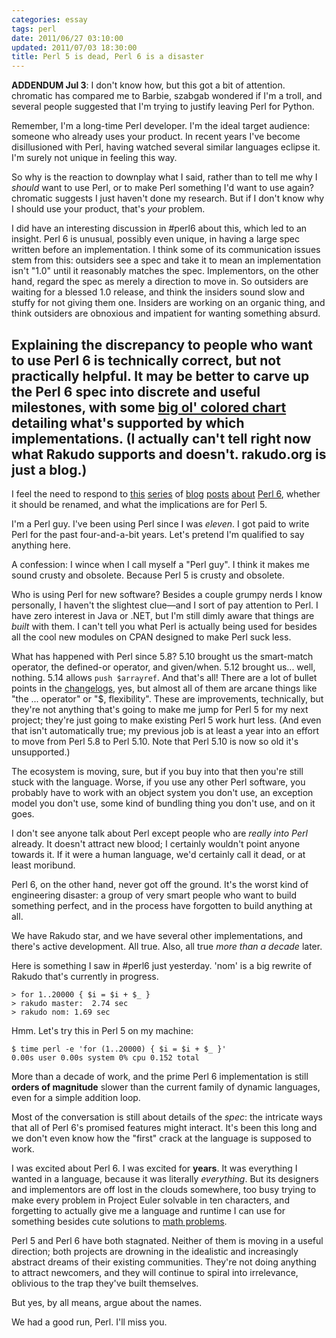 ```yaml
---
categories: essay
tags: perl
date: 2011/06/27 03:10:00
updated: 2011/07/03 18:30:00
title: Perl 5 is dead, Perl 6 is a disaster
---
```

**ADDENDUM Jul 3**: I don't know how, but this got a bit of attention.  chromatic has compared me to Barbie, szabgab wondered if I'm a troll, and several people suggested that I'm trying to justify leaving Perl for Python.

Remember, I'm a long-time Perl developer.  I'm the ideal target audience: someone who already uses your product.  In recent years I've become disillusioned with Perl, having watched several similar languages eclipse it.  I'm surely not unique in feeling this way.

So why is the reaction to downplay what I said, rather than to tell me why I _should_ want to use Perl, or to make Perl something I'd want to use again?  chromatic suggests I just haven't done my research.  But if I don't know why I should use your product, that's _your_ problem.

I did have an interesting discussion in #perl6 about this, which led to an insight.  Perl 6 is unusual, possibly even unique, in having a large spec written before an implementation.  I think some of its communication issues stem from this: outsiders see a spec and take it to mean an implementation isn't "1.0" until it reasonably matches the spec.  Implementors, on the other hand, regard the spec as merely a direction to move in.  So outsiders are waiting for a blessed 1.0 release, and think the insiders sound slow and stuffy for not giving them one.  Insiders are working on an organic thing, and think outsiders are obnoxious and impatient for wanting something absurd.

Explaining the discrepancy to people who want to use Perl 6 is technically correct, but not practically helpful.  It may be better to carve up the Perl 6 spec into discrete and useful milestones, with some [big ol' colored chart][web devout standards support] detailing what's supported by which implementations.  (I actually can't tell right now what Rakudo supports and doesn't.  rakudo.org is just a blog.)
---
I feel the need to respond to [this][article 1] [series][article 2] of [blog][article 3] [posts][article 4] [about][article 5] [Perl 6][article 6], whether it should be renamed, and what the implications are for Perl 5.

I'm a Perl guy.  I've been using Perl since I was _eleven_.  I got paid to write Perl for the past four-and-a-bit years.  Let's pretend I'm qualified to say anything here.

A confession: I wince when I call myself a "Perl guy".  I think it makes me sound crusty and obsolete.  Because Perl 5 is crusty and obsolete.

Who is using Perl for new software?  Besides a couple grumpy nerds I know personally, I haven't the slightest clue—and I sort of pay attention to Perl.  I have zero interest in Java or .NET, but I'm still dimly aware that things are _built_ with them.  I can't tell you what Perl is actually being used for besides all the cool new modules on CPAN designed to make Perl suck less.

What has happened with Perl since 5.8?  5.10 brought us the smart-match operator, the defined-or operator, and given/when.  5.12 brought us...  well, nothing.  5.14 allows `push $arrayref`.  And that's all!  There are a lot of bullet points in the [changelogs][perldelta], yes, but almost all of them are arcane things like "the ... operator" or "$, flexibility".  These are improvements, technically, but they're not anything that's going to make me jump for Perl 5 for my next project; they're just going to make existing Perl 5 work hurt less.  (And even that isn't automatically true; my previous job is at least a year into an effort to move from Perl 5.8 to Perl 5.10.  Note that Perl 5.10 is now so old it's unsupported.)

The ecosystem is moving, sure, but if you buy into that then you're still stuck with the language.  Worse, if you use any other Perl software, you probably have to work with an object system you don't use, an exception model you don't use, some kind of bundling thing you don't use, and on it goes.

I don't see anyone talk about Perl except people who are _really into Perl_ already.  It doesn't attract new blood; I certainly wouldn't point anyone towards it.  If it were a human language, we'd certainly call it dead, or at least moribund.

Perl 6, on the other hand, never got off the ground.  It's the worst kind of engineering disaster: a group of very smart people who want to build something perfect, and in the process have forgotten to build anything at all.

We have Rakudo star, and we have several other implementations, and there's active development.  All true.  Also, all true _more than a decade_ later.

Here is something I saw in #perl6 just yesterday.  'nom' is a big rewrite of Rakudo that's currently in progress.

    > for 1..20000 { $i = $i + $_ }
    > rakudo master:  2.74 sec
    > rakudo nom: 1.69 sec

Hmm.  Let's try this in Perl 5 on my machine:

    $ time perl -e 'for (1..20000) { $i = $i + $_ }'
    0.00s user 0.00s system 0% cpu 0.152 total

More than a decade of work, and the prime Perl 6 implementation is still **orders of magnitude** slower than the current family of dynamic languages, even for a simple addition loop.

Most of the conversation is still about details of the _spec_: the intricate ways that all of Perl 6's promised features might interact.  It's been this long and we don't even know how the "first" crack at the language is supposed to work.

I was excited about Perl 6.  I was excited for **years**.  It was everything I wanted in a language, because it was literally _everything_.  But its designers and implementors are off lost in the clouds somewhere, too busy trying to make every problem in Project Euler solvable in ten characters, and forgetting to actually give me a language and runtime I can use for something besides cute solutions to [math problems][].

Perl 5 and Perl 6 have both stagnated.  Neither of them is moving in a useful direction; both projects are drowning in the idealistic and increasingly abstract dreams of their existing communities.  They're not doing anything to attract newcomers, and they will continue to spiral into irrelevance, oblivious to the trap they've built themselves.

But yes, by all means, argue about the names.

We had a good run, Perl.  I'll miss you.

[article 1]: http://blogs.perl.org/users/mithaldu/2011/06/why-are-people-asking-for-a-perl-name-change-again.html
[article 2]: http://blogs.perl.org/users/alberto_simoes/2011/06/perl-perl-5-perl-6-and-names.html
[article 3]: http://www.modernperlbooks.com/mt/2011/06/perl-perl-5-perl-6-and-names.html
[article 4]: http://blogs.perl.org/users/aristotle/2011/06/bead-ivory-off-white.html
[article 5]: http://www.modernperlbooks.com/mt/2011/06/iridescent-bivalve-secretions-are-from-new-jersey-nacre-is-from-mit.html
[article 6]: http://www.dagolden.com/index.php/1492/counterfactual-perl/
[math problems]: http://justrakudoit.wordpress.com/2011/06/23/euler-5/
[perldelta]: http://perldoc.perl.org/perldelta.html

[web devout standards support]: http://www.webdevout.net/browser-support
